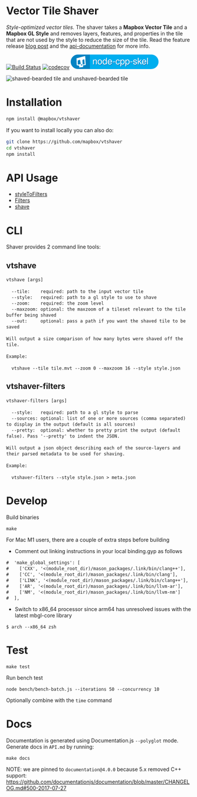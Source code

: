 # Vector Tile Shaver

*Style-optimized vector tiles.* The shaver takes a **Mapbox Vector Tile** and a **Mapbox GL Style** and removes layers, features, and properties in the tile that are not used by the style to reduce the size of the tile. Read the feature release [blog post](https://blog.mapbox.com/style-optimized-vector-tiles-39868da81275) and the [api-documentation](https://www.mapbox.com/api-documentation/#retrieve-tiles) for more info.

[![Build Status](https://travis-ci.com/mapbox/vtshaver.svg?branch=master)](https://travis-ci.com/mapbox/vtshaver)
[![codecov](https://codecov.io/gh/mapbox/vtshaver/branch/master/graph/badge.svg)](https://codecov.io/gh/mapbox/vtshaver)
[![node-cpp-skel](https://raw.githubusercontent.com/mapbox/cpp/master/assets/node-cpp-skel-badge_blue.svg)](https://github.com/mapbox/node-cpp-skel)

![shaved-bearded tile and unshaved-bearded tile](https://user-images.githubusercontent.com/1943001/37542004-e49656b6-2919-11e8-9635-db1b47fcd0fa.jpg)

# Installation

```bash
npm install @mapbox/vtshaver
```

If you want to install locally you can also do:

```bash
git clone https://github.com/mapbox/vtshaver
cd vtshaver
npm install
```

# API Usage

* [styleToFilters](API-JavaScript.md#styletofilters)
* [Filters](API-CPP.md#filters)
* [shave](API-CPP.md#shave)

# CLI

Shaver provides 2 command line tools:

## vtshave

```
vtshave [args]

  --tile:    required: path to the input vector tile
  --style:   required: path to a gl style to use to shave
  --zoom:    required: the zoom level
  --maxzoom: optional: the maxzoom of a tileset relevant to the tile buffer being shaved
  --out:     optional: pass a path if you want the shaved tile to be saved

Will output a size comparison of how many bytes were shaved off the tile.

Example:

  vtshave --tile tile.mvt --zoom 0 --maxzoom 16 --style style.json
```

## vtshaver-filters

```
vtshaver-filters [args]

  --style:   required: path to a gl style to parse
  --sources: optional: list of one or more sources (comma separated) to display in the output (default is all sources)
  --pretty:  optional: whether to pretty print the output (default false). Pass '--pretty' to indent the JSON.

Will output a json object describing each of the source-layers and their parsed metadata to be used for shaving.

Example:

  vtshaver-filters --style style.json > meta.json
```

# Develop

Build binaries

```
make
```

For Mac M1 users, there are a couple of extra steps before building

- Comment out linking instructions in your local binding.gyp as follows
```
#  'make_global_settings': [
#    ['CXX', '<(module_root_dir)/mason_packages/.link/bin/clang++'],
#    ['CC', '<(module_root_dir)/mason_packages/.link/bin/clang'],
#    ['LINK', '<(module_root_dir)/mason_packages/.link/bin/clang++'],
#    ['AR', '<(module_root_dir)/mason_packages/.link/bin/llvm-ar'],
#    ['NM', '<(module_root_dir)/mason_packages/.link/bin/llvm-nm']
#  ],
```

- Switch to x86_64 processor since arm64 has unresolved issues with the latest mbgl-core library
```
$ arch --x86_64 zsh
```

# Test

```
make test
```

Run bench test

```
node bench/bench-batch.js --iterations 50 --concurrency 10
```

Optionally combine with the `time` command

# Docs

Documentation is generated using Documentation.js `--polyglot` mode. Generate docs in `API.md` by running:

```
make docs
```

NOTE: we are pinned to `documentation@4.0.0` because 5.x removed C++ support: https://github.com/documentationjs/documentation/blob/master/CHANGELOG.md#500-2017-07-27
